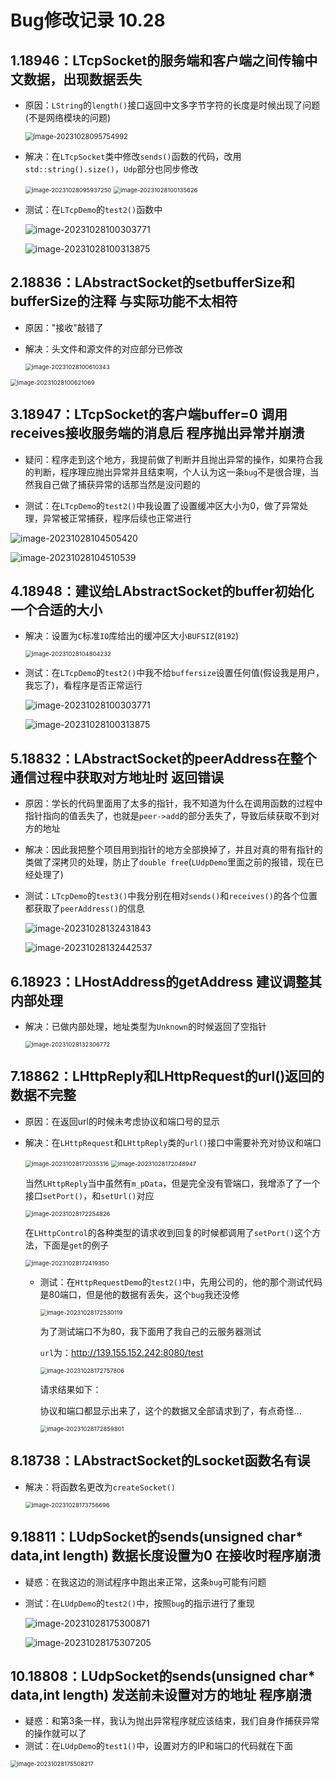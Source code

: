 # Bug修改记录 10.28

## 1.18946：LTcpSocket的服务端和客户端之间传输中文数据，出现数据丢失

- 原因：`LString`的`length()`接口返回中文多字节字符的长度是时候出现了问题(不是网络模块的问题)

  <img src="https://image.davidingplus.cn/images/2025/02/01/image-20231028095754992.png" alt="image-20231028095754992" style="zoom:80%;" />

- 解决：在`LTcpSocket`类中修改`sends()`函数的代码，改用`std::string().size()`，`Udp`部分也同步修改

  <img src="https://image.davidingplus.cn/images/2025/02/01/image-20231028095937250.png" alt="image-20231028095937250" style="zoom:67%;" />

  <img src="https://image.davidingplus.cn/images/2025/02/01/image-20231028100135626.png" alt="image-20231028100135626" style="zoom:67%;" />

- 测试：在`LTcpDemo`的`test2()`函数中

  ![image-20231028100303771](https://image.davidingplus.cn/images/2025/02/01/image-20231028100303771.png)

  ![image-20231028100313875](https://image.davidingplus.cn/images/2025/02/01/image-20231028100313875.png)

## 2.18836：LAbstractSocket的setbufferSize和bufferSize的注释 与实际功能不太相符

- 原因："接收"敲错了

- 解决：头文件和源文件的对应部分已修改

  <img src="https://image.davidingplus.cn/images/2025/02/01/image-20231028100610343.png" alt="image-20231028100610343" style="zoom:67%;" />

<img src="https://image.davidingplus.cn/images/2025/02/01/image-20231028100621069.png" alt="image-20231028100621069" style="zoom:67%;" />

## 3.18947：LTcpSocket的客户端buffer=0 调用receives接收服务端的消息后 程序抛出异常并崩溃

- 疑问：程序走到这个地方，我提前做了判断并且抛出异常的操作，如果符合我的判断，程序理应抛出异常并且结束啊，个人认为这一条`bug`不是很合理，当然我自己做了捕获异常的话那当然是没问题的

- 测试：在`LTcpDemo`的`test2()`中我设置了设置缓冲区大小为0，做了异常处理，异常被正常捕获，程序后续也正常进行

![image-20231028104505420](https://image.davidingplus.cn/images/2025/02/01/image-20231028104505420.png)

![image-20231028104510539](https://image.davidingplus.cn/images/2025/02/01/image-20231028104510539.png)

## 4.18948：建议给LAbstractSocket的buffer初始化一个合适的大小

- 解决：设置为`C`标准`IO`库给出的缓冲区大小`BUFSIZ`(`8192`)

  <img src="https://image.davidingplus.cn/images/2025/02/01/image-20231028104804232.png" alt="image-20231028104804232" style="zoom:67%;" />

- 测试：在`LTcpDemo`的`test2()`中我不给`buffersize`设置任何值(假设我是用户，我忘了)，看程序是否正常运行

  ![image-20231028100303771](https://image.davidingplus.cn/images/2025/02/01/image-20231028100303771.png)

  ![image-20231028100313875](https://image.davidingplus.cn/images/2025/02/01/image-20231028100313875.png)

## 5.18832：LAbstractSocket的peerAddress在整个通信过程中获取对方地址时 返回错误

- 原因：学长的代码里面用了太多的指针，我不知道为什么在调用函数的过程中指针指向的值丢失了，也就是`peer->add`的部分丢失了，导致后续获取不到对方的地址

- 解决：因此我把整个项目用到指针的地方全部换掉了，并且对真的带有指针的类做了深拷贝的处理，防止了`double free`(`LUdpDemo`里面之前的报错，现在已经处理了)

- 测试：`LTcpDemo`的`test3()`中我分别在相对`sends()`和`receives()`的各个位置都获取了`peerAddress()`的信息

  ![image-20231028132431843](https://image.davidingplus.cn/images/2025/02/01/image-20231028132431843.png)

  ![image-20231028132442537](https://image.davidingplus.cn/images/2025/02/01/image-20231028132442537.png)

## 6.18923：LHostAddress的getAddress 建议调整其内部处理

- 解决：已做内部处理，地址类型为`Unknown`的时候返回了空指针

  <img src="https://image.davidingplus.cn/images/2025/02/01/image-20231028132306772.png" alt="image-20231028132306772" style="zoom:67%;" />

## 7.18862：LHttpReply和LHttpRequest的url()返回的数据不完整

- 原因：在返回url的时候未考虑协议和端口号的显示

- 解决：在`LHttpRequest`和`LHttpReply`类的`url()`接口中需要补充对协议和端口

  <img src="https://image.davidingplus.cn/images/2025/02/01/image-20231028172035316.png" alt="image-20231028172035316" style="zoom:67%;" />

  <img src="https://image.davidingplus.cn/images/2025/02/01/image-20231028172048947.png" alt="image-20231028172048947" style="zoom:67%;" />

  当然`LHttpReply`当中虽然有`m_pData`，但是完全没有管端口，我增添了了一个接口`setPort()`，和`setUrl()`对应

  <img src="https://image.davidingplus.cn/images/2025/02/01/image-20231028172254826.png" alt="image-20231028172254826" style="zoom:67%;" />

  在`LHttpControl`的各种类型的请求收到回复的时候都调用了`setPort()`这个方法，下面是`get`的例子

  <img src="https://image.davidingplus.cn/images/2025/02/01/image-20231028172419350.png" alt="image-20231028172419350" style="zoom:67%;" />

  - 测试：在`HttpRequestDemo`的`test2()`中，先用公司的，他的那个测试代码是80端口，但是他的数据有丢失，这个`bug`我还没修

    <img src="https://image.davidingplus.cn/images/2025/02/01/image-20231028172530119.png" alt="image-20231028172530119" style="zoom: 67%;" />

    为了测试端口不为80，我下面用了我自己的云服务器测试

    `url`为：http://139.155.152.242:8080/test

    <img src="https://image.davidingplus.cn/images/2025/02/01/image-20231028172757806.png" alt="image-20231028172757806" style="zoom:67%;" />

    请求结果如下：

    协议和端口都显示出来了，这个的数据又全部请求到了，有点奇怪...

    <img src="https://image.davidingplus.cn/images/2025/02/01/image-20231028172859801.png" alt="image-20231028172859801" style="zoom:67%;" />

## 8.18738：LAbstractSocket的Lsocket函数名有误

- 解决：将函数名更改为`createSocket()`

  <img src="https://image.davidingplus.cn/images/2025/02/01/image-20231028173756696.png" alt="image-20231028173756696" style="zoom:67%;" />

## 9.18811：LUdpSocket的sends(unsigned char\* data,int length) 数据长度设置为0 在接收时程序崩溃

- 疑惑：在我这边的测试程序中跑出来正常，这条`bug`可能有问题

- 测试：在`LUdpDemo`的`test2()`中，按照`bug`的指示进行了重现

  ![image-20231028175300871](https://image.davidingplus.cn/images/2025/02/01/image-20231028175300871.png)

  ![image-20231028175307205](https://image.davidingplus.cn/images/2025/02/01/image-20231028175307205.png)

## 10.18808：LUdpSocket的sends(unsigned char\* data,int length) 发送前未设置对方的地址 程序崩溃

- 疑惑：和第3条一样，我认为抛出异常程序就应该结束，我们自身作捕获异常的操作就可以了
- 测试：在`LUdpDemo`的`test1()`中，设置对方的IP和端口的代码就在下面

<img src="https://image.davidingplus.cn/images/2025/02/01/image-20231028175508217.png" alt="image-20231028175508217" style="zoom:67%;" />


